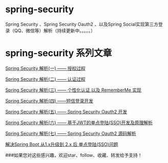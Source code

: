 # spring-security 

Spring Security 、Spring Security Oauth2 、以及Spring  Social实现第三方登录（QQ、微信等）解析（持续更新中。。。。。）

# spring-security 系列文章

[Spring Security 解析(一) —— 授权过程](https://juejin.im/post/5d5ab1cef265da03b810605a)

[Spring Security 解析(二) —— 认证过程](https://juejin.im/post/5d5e98ec51882577fb4d9edb)

[Spring Security 解析(三) —— 个性化认证 以及 RememberMe 实现](https://juejin.im/post/5d668c04e51d4561cb5dded7)

[Spring Security 解析(四) ——短信登录开发](https://juejin.im/post/5d6d2c7b6fb9a06b032018c8)

[Spring Security 解析(五) —— Spring Security Oauth2 开发](https://juejin.im/post/5d7f23f76fb9a06b112aef63)

[Spring Security 解析(六) —— 基于JWT的单点登陆(SSO)开发及原理解析](https://juejin.im/post/5d7f67f95188250150110807)

[Spring Security 解析(七) —— Spring Security Oauth2 源码解析](https://juejin.im/post/5d8b143be51d4577f54a0fe1)

[解决Spring Boot 从1.x升级到 2.x 后 单点登陆(SSO)问题](https://juejin.im/post/5d78ac225188257fed0a9ba6)





###如果您对这些感兴趣，欢迎star、follow、收藏、转发给予支持！
